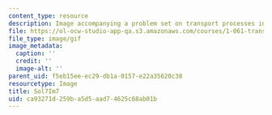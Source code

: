 ```yaml
---
content_type: resource
description: Image accompanying a problem set on transport processes in the environment.
file: https://ol-ocw-studio-app-qa.s3.amazonaws.com/courses/1-061-transport-processes-in-the-environment-fall-2008/ca93271d259ba5d5aad74625c68ab01b_Sol7Im7.gif
file_type: image/gif
image_metadata:
  caption: ''
  credit: ''
  image-alt: ''
parent_uid: f5eb15ee-ec29-db1a-0157-e22a35620c38
resourcetype: Image
title: Sol7Im7
uid: ca93271d-259b-a5d5-aad7-4625c68ab01b
---
```

